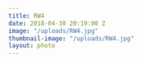 ```yaml
---
title: RW4
date: 2018-04-30 20:19:00 Z
image: "/uploads/RW4.jpg"
thumbnail-image: "/uploads/RW4.jpg"
layout: photo
---
```

